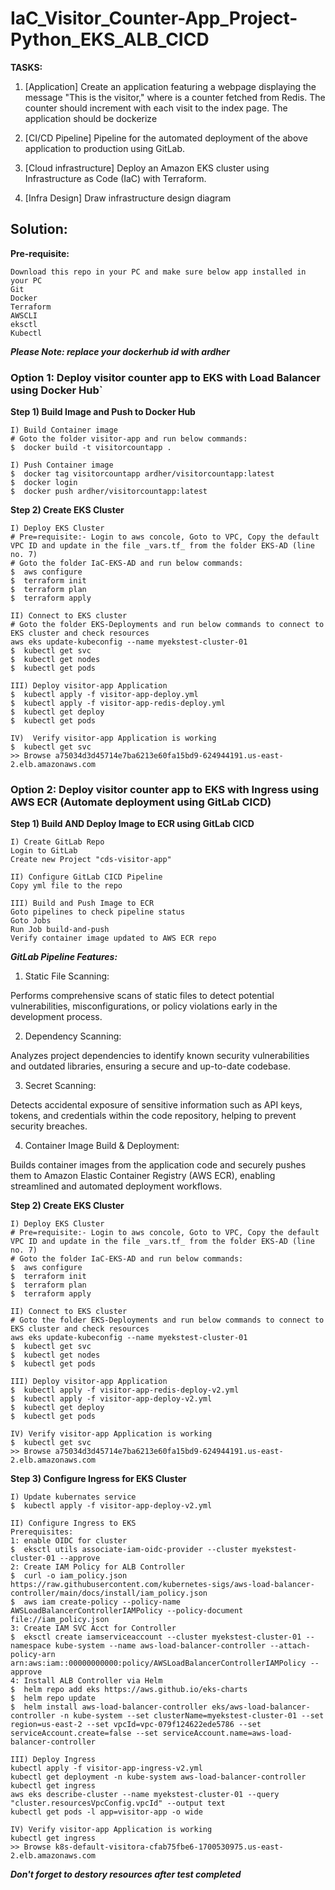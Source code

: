 # IaC_Visitor_Counter-App_Project-Python_EKS_ALB_CICD


**TASKS:**

1.	[Application]
Create an application featuring a webpage displaying the message "This is the <x> visitor," where <x> is a counter fetched from Redis. The counter should increment with each visit to the index page. The application should be dockerize

2.	[CI/CD Pipeline] 
Pipeline for the automated deployment of the above application to production using GitLab. 

3.	[Cloud infrastructure] 
Deploy an Amazon EKS cluster using Infrastructure as Code (IaC) with Terraform.

4.  [Infra Design]
Draw infrastructure design diagram


## Solution:

**Pre-requisite:**
```
Download this repo in your PC and make sure below app installed in your PC
Git 
Docker
Terraform
AWSCLI
eksctl
Kubectl
```
***Please Note: replace your dockerhub id with ardher***

### Option 1: Deploy visitor counter app to EKS with Load Balancer using Docker Hub`

**Step 1) Build Image and Push to Docker Hub**

```
I) Build Container image
# Goto the folder visitor-app and run below commands:
$  docker build -t visitorcountapp .

I) Push Container image
$  docker tag visitorcountapp ardher/visitorcountapp:latest 
$  docker login
$  docker push ardher/visitorcountapp:latest 
```

**Step 2) Create EKS Cluster**
```
I) Deploy EKS Cluster
# Pre=requisite:- Login to aws concole, Goto to VPC, Copy the default VPC ID and update in the file _vars.tf_ from the folder EKS-AD (line no. 7)
# Goto the folder IaC-EKS-AD and run below commands:
$  aws configure 
$  terraform init
$  terraform plan
$  terraform apply

II) Connect to EKS cluster
# Goto the folder EKS-Deployments and run below commands to connect to EKS cluster and check resources
aws eks update-kubeconfig --name myekstest-cluster-01
$  kubectl get svc
$  kubectl get nodes
$  kubectl get pods

III) Deploy visitor-app Application 
$  kubectl apply -f visitor-app-deploy.yml
$  kubectl apply -f visitor-app-redis-deploy.yml
$  kubectl get deploy
$  kubectl get pods

IV)  Verify visitor-app Application is working
$  kubectl get svc
>> Browse a75034d3d45714e7ba6213e60fa15bd9-624944191.us-east-2.elb.amazonaws.com
```

### Option 2: Deploy visitor counter app to EKS with Ingress using AWS ECR (Automate deployment using GitLab CICD)
**Step 1) Build AND Deploy Image to ECR using GitLab CICD**
```
I) Create GitLab Repo
Login to GitLab
Create new Project "cds-visitor-app"

II) Configure GitLab CICD Pipeline
Copy yml file to the repo

III) Build and Push Image to ECR
Goto pipelines to check pipeline status
Goto Jobs
Run Job build-and-push
Verify container image updated to AWS ECR repo
```
***GitLab Pipeline Features:***
1) Static File Scanning:
   
Performs comprehensive scans of static files to detect potential vulnerabilities, misconfigurations, or policy violations early in the development process.

2) Dependency Scanning:
   
Analyzes project dependencies to identify known security vulnerabilities and outdated libraries, ensuring a secure and up-to-date codebase.

3) Secret Scanning:
   
Detects accidental exposure of sensitive information such as API keys, tokens, and credentials within the code repository, helping to prevent security breaches.

4) Container Image Build & Deployment:
   
Builds container images from the application code and securely pushes them to Amazon Elastic Container Registry (AWS ECR), enabling streamlined and automated deployment workflows.
   
**Step 2) Create EKS Cluster**
```
I) Deploy EKS Cluster
# Pre=requisite:- Login to aws concole, Goto to VPC, Copy the default VPC ID and update in the file _vars.tf_ from the folder EKS-AD (line no. 7)
# Goto the folder IaC-EKS-AD and run below commands:
$  aws configure 
$  terraform init
$  terraform plan
$  terraform apply

II) Connect to EKS cluster
# Goto the folder EKS-Deployments and run below commands to connect to EKS cluster and check resources
aws eks update-kubeconfig --name myekstest-cluster-01
$  kubectl get svc
$  kubectl get nodes
$  kubectl get pods

III) Deploy visitor-app Application 
$  kubectl apply -f visitor-app-redis-deploy-v2.yml
$  kubectl apply -f visitor-app-deploy-v2.yml
$  kubectl get deploy
$  kubectl get pods

IV) Verify visitor-app Application is working
$  kubectl get svc
>> Browse a75034d3d45714e7ba6213e60fa15bd9-624944191.us-east-2.elb.amazonaws.com
```

**Step 3) Configure Ingress for EKS Cluster**
```
I) Update kubernates service
$  kubectl apply -f visitor-app-deploy-v2.yml

II) Configure Ingress to EKS
Prerequisites:
1: enable OIDC for cluster
$  eksctl utils associate-iam-oidc-provider --cluster myekstest-cluster-01 --approve
2: Create IAM Policy for ALB Controller
$  curl -o iam_policy.json https://raw.githubusercontent.com/kubernetes-sigs/aws-load-balancer-controller/main/docs/install/iam_policy.json
$  aws iam create-policy --policy-name AWSLoadBalancerControllerIAMPolicy --policy-document file://iam_policy.json
3: Create IAM SVC Acct for Controller
$  eksctl create iamserviceaccount --cluster myekstest-cluster-01 --namespace kube-system --name aws-load-balancer-controller --attach-policy-arn arn:aws:iam::00000000000:policy/AWSLoadBalancerControllerIAMPolicy --approve
4: Install ALB Controller via Helm
$  helm repo add eks https://aws.github.io/eks-charts
$  helm repo update
$  helm install aws-load-balancer-controller eks/aws-load-balancer-controller -n kube-system --set clusterName=myekstest-cluster-01 --set region=us-east-2 --set vpcId=vpc-079f124622ede5786 --set serviceAccount.create=false --set serviceAccount.name=aws-load-balancer-controller

III) Deploy Ingress
kubectl apply -f visitor-app-ingress-v2.yml
kubectl get deployment -n kube-system aws-load-balancer-controller
kubectl get ingress
aws eks describe-cluster --name myekstest-cluster-01 --query "cluster.resourcesVpcConfig.vpcId" --output text
kubectl get pods -l app=visitor-app -o wide

IV) Verify visitor-app Application is working
kubectl get ingress
>> Browse k8s-default-visitora-cfab75fbe6-1700530975.us-east-2.elb.amazonaws.com
```

***Don't forget to destory resources after test completed***


